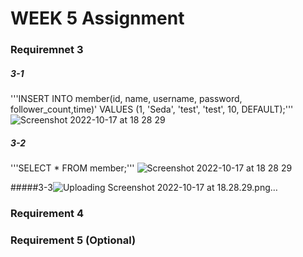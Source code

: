 # WEEK 5 Assignment 

### Requiremnet 3

##### 3-1
'''INSERT INTO member(id, name, username, password, follower_count,time)' VALUES (1, 'Seda', 'test', 'test', 10, DEFAULT);'''
![Screenshot 2022-10-17 at 18 28 29](https://user-images.githubusercontent.com/108836777/196542144-08287875-b9df-49ca-a88d-2a0da07124e5.png)


##### 3-2
'''SELECT * FROM member;'''
![Screenshot 2022-10-17 at 18 28 29](https://user-images.githubusercontent.com/108836777/196542154-11876d5c-69d7-4ea2-998a-3c3bd6e5c0e3.png)





#####3-3![Uploading Screenshot 2022-10-17 at 18.28.29.png…]()





### Requirement 4



### Requirement 5 (Optional)
